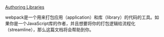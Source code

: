 [Authoring Libraries](http://www.css88.com/doc/webpack2/guides/author-libraries/)

webpack是一个用来打包应用（application）和库（library）的代码的工具。如果你是一个JavaScript库的作者，并且想要将你的打包逻辑给流程化（streamline），那么这篇文档将会帮助到你。
